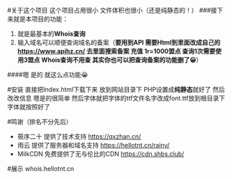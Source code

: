 #关于这个项目
这个项目占用很小 文件体积也很小（还是纯静态的！）
###接下来就是本项目的功能：
1.  就是最基本的**Whois查询**
1.  输入域名可以顺便查询域名的备案（**要用到API 需要Html到里面改成自己的 https://www.apihz.cn/ 去里面搜索备案 充值 1r=1000盟点 查询1次需要使用3盟点 Whois查询不用查 其实你也可以把查询备案的功能删了😀**）

####嗯 是的 就这么点功能😭

#安装
直接把Index.html下载下来 放到网站目录下 PHP设置成**纯静态**就好了 然后改改信息 嗯是的很简单 然后字体就把字体的ttf文件名字改成font.ttf放到根目录下 字体就按照好了

#鸣谢（排名不分先后）
- 筱序二十 提供了技术支持 https://qxzhan.cn/
- 雨云 提供了服务器和域名支持 https://hellotnt.cn/rainy/
- MilkCDN 免费提供了无与伦比的CDN https://cdn.shbs.club/

#展示
whois.hellotnt.cn
